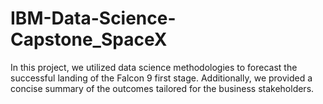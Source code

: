 # IBM-Data-Science-Capstone_SpaceX
In this project, we utilized data science methodologies to forecast the successful landing of the Falcon 9 first stage. Additionally, we provided a concise summary of the outcomes tailored for the business stakeholders.
